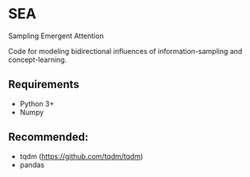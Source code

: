 # SEA
Sampling Emergent Attention

Code for modeling bidirectional influences of information-sampling and concept-learning.

## Requirements
- Python 3+
- Numpy

## Recommended:
- tqdm (https://github.com/tqdm/tqdm)
- pandas

